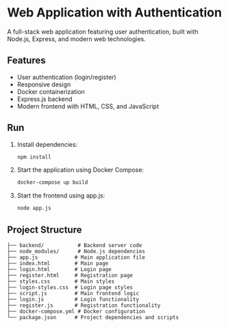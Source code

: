 # Web Application with Authentication

A full-stack web application featuring user authentication, built with Node.js, Express, and modern web technologies.

## Features

- User authentication (login/register)
- Responsive design
- Docker containerization
- Express.js backend
- Modern frontend with HTML, CSS, and JavaScript

## Run

1. Install dependencies:
   ```bash
   npm install
   ```

2. Start the application using Docker Compose:
   ```bash
   docker-compose up build
   ```

3. Start the frontend using app.js:
   ```bash
   node app.js
   ```

## Project Structure

```
├── backend/           # Backend server code
├── node_modules/      # Node.js dependencies
├── app.js            # Main application file
├── index.html        # Main page
├── login.html        # Login page
├── register.html     # Registration page
├── styles.css        # Main styles
├── login-styles.css  # Login page styles
├── script.js         # Main frontend logic
├── login.js          # Login functionality
├── register.js       # Registration functionality
├── docker-compose.yml # Docker configuration
└── package.json      # Project dependencies and scripts
```